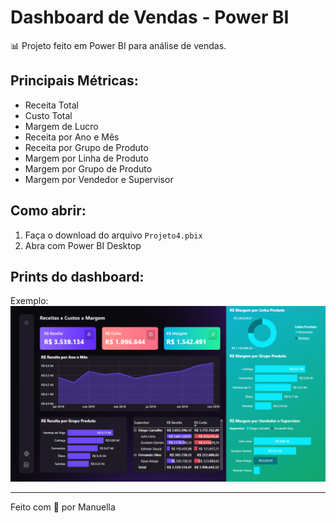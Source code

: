 # Dashboard de Vendas - Power BI

📊 Projeto feito em Power BI para análise de vendas.

## Principais Métricas:

- Receita Total  
- Custo Total  
- Margem de Lucro  
- Receita por Ano e Mês  
- Receita por Grupo de Produto  
- Margem por Linha de Produto  
- Margem por Grupo de Produto  
- Margem por Vendedor e Supervisor  

## Como abrir:

1. Faça o download do arquivo `Projeto4.pbix`
2. Abra com Power BI Desktop

## Prints do dashboard:
 
Exemplo:  
![Dashboard](Dashboard.png)

---

Feito com 💜 por Manuella
